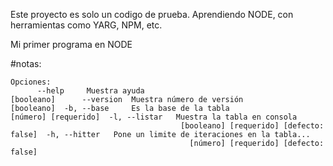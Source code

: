 Este proyecto es solo un codigo de prueba. Aprendiendo NODE, con herramientas como YARG, NPM, etc.


Mi primer programa en NODE

#notas:
```
Opciones:
      --help     Muestra ayuda                                     [booleano]      --version  Muestra número de versión                         [booleano]  -b, --base     Es la base de la tabla                  [número] [requerido]  -l, --listar   Muestra la tabla en consola
                                      [booleano] [requerido] [defecto: false]  -h, --hitter   Pone un limite de iteraciones en la tabla...
                                        [número] [requerido] [defecto: false]
                                    
```